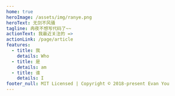 ```yaml
---
home: true
heroImage: /assets/img/ranye.png
heroText: 无剑不风骚
tagline: 冉夜不想写代码了~~
actionText: 我最近关注的 =>
actionLink: /page/article
features:
  - title: 我
    details: Who
  - title: 是
    details: am
  - title: 谁
    details: I
footer_null: MIT Licensed | Copyright © 2018-present Evan You
---
```

